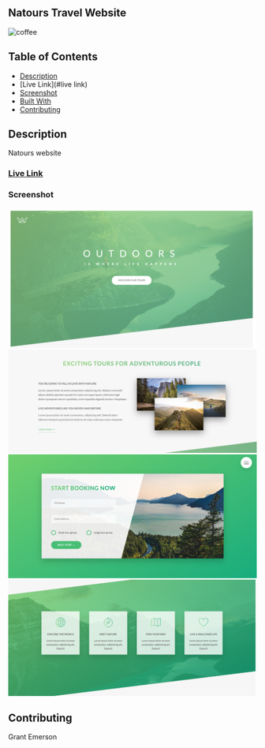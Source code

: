 ## Natours Travel Website
![coffee](https://img.shields.io/badge/-HTML-red)

## Table of Contents
  - [Description](#description)
  - [Live Link](#live link)
  - [Screenshot](#screenshot)
  - [Built With](#built-with)
  - [Contributing](#contributing)

## Description
Natours website

### [Live Link](https://nosremetnarg.github.io/Natours/) ###

### Screenshot
![Screenshot of live site](/img/previewImage.png)
![Screenshot of live site](/img/previewImage2.png)
![Screenshot of live site](/img/previewImage3.png)
![Screenshot of live site](/img/previewImage4.png)



## Contributing
Grant Emerson
